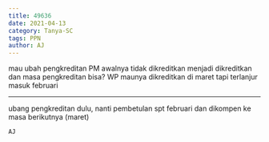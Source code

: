 ```yaml
---
title: 49636
date: 2021-04-13
category: Tanya-SC
tags: PPN
author: AJ
---
```


mau ubah pengkreditan PM awalnya tidak dikreditkan menjadi dikreditkan dan masa pengkreditan bisa? WP maunya dikreditkan di maret tapi terlanjur masuk februari

---

ubang pengkreditan dulu, nanti pembetulan spt februari dan dikompen ke masa berikutnya (maret)

`AJ`
